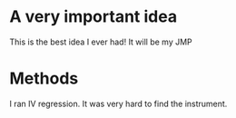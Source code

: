 # A very important idea

This is the best idea I ever had!
It will be my JMP

# Methods
I ran IV regression.
It was very hard to find the instrument.
